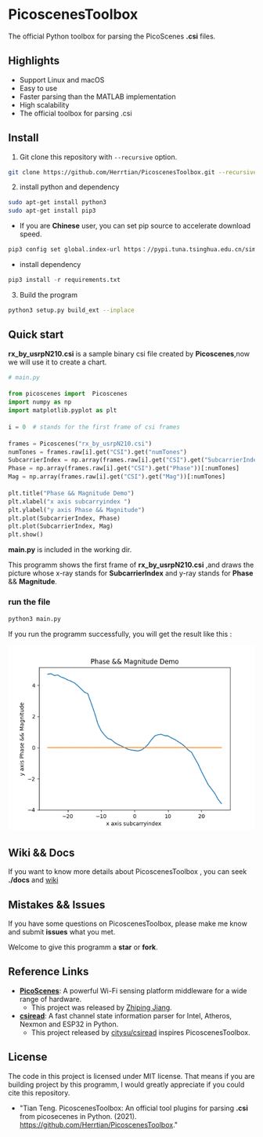 # PicoscenesToolbox

The official Python toolbox for parsing the PicoScenes **.csi** files.

## Highlights

- Support Linux and macOS
- Easy to use 
- Faster parsing than the MATLAB implementation
- High scalability
- The official toolbox for parsing .csi



## Install

1. Git clone this repository with `--recursive` option.

```bash
git clone https://github.com/Herrtian/PicoscenesToolbox.git --recursive
```

2.  install python and dependency

```bash
sudo apt-get install python3
sudo apt-get install pip3
```

* If you are **Chinese** user, you can set pip source to accelerate download speed.

```bash
pip3 config set global.index-url https：//pypi.tuna.tsinghua.edu.cn/simple/
```

* install dependency

 ```python
 pip3 install -r requirements.txt 
 ```

3. Build the program  

```bash
python3 setup.py build_ext --inplace
```



## Quick start

**rx_by_usrpN210.csi** is a sample binary csi file created by **Picoscenes**,now we will use it to create a chart.

```python
# main.py 

from picoscenes import  Picoscenes
import numpy as np
import matplotlib.pyplot as plt

i = 0  # stands for the first frame of csi frames

frames = Picoscenes("rx_by_usrpN210.csi")
numTones = frames.raw[i].get("CSI").get("numTones")
SubcarrierIndex = np.array(frames.raw[i].get("CSI").get("SubcarrierIndex"))
Phase = np.array(frames.raw[i].get("CSI").get("Phase"))[:numTones]
Mag = np.array(frames.raw[i].get("CSI").get("Mag"))[:numTones]

plt.title("Phase && Magnitude Demo")
plt.xlabel("x axis subcarryindex ")
plt.ylabel("y axis Phase && Magnitude")
plt.plot(SubcarrierIndex, Phase)
plt.plot(SubcarrierIndex, Mag)
plt.show()
```

  **main.py** is included in the working dir.

  This programm shows the first frame of **rx_by_usrpN210.csi** ,and draws the picture whose x-ray stands for **SubcarrierIndex** and y-ray stands for **Phase** && **Magnitude**.

### run the file

```bash
python3 main.py
```

If you run the programm successfully, you will get the result like this :

![](docs/Figure_1.png)



## Wiki && Docs

If you want to know more details about PicoscenesToolbox , you can seek **./docs** and [wiki]()



## Mistakes && Issues

If you have some questions on PicoscenesToolbox, please make me know and submit **issues** what you met.

Welcome to give this programm a **star** or **fork**.



## Reference Links

* **[PicoScenes](https://ps.zpj.io/)**: A powerful Wi-Fi sensing platform middleware for a wide range of hardware.
  * This project was released by [Zhiping Jiang](https://zpj.io/bio/).
* [**csiread**](https://github.com/citysu/csiread): A fast channel state information parser for Intel, Atheros, Nexmon and ESP32 in Python.
  - This project released by [citysu/csiread](https://github.com/citysu/csiread) inspires PicoscenesToolbox.



## License

The code in this project is licensed under MIT license. That means if you are building project by this programm,  I would greatly appreciate if you could cite this repository.

* "Tian Teng. PicoscenesToolbox: An official tool plugins for parsing **.csi** from picosecenes in Python. (2021). https://github.com/Herrtian/PicoscenesToolbox."



















